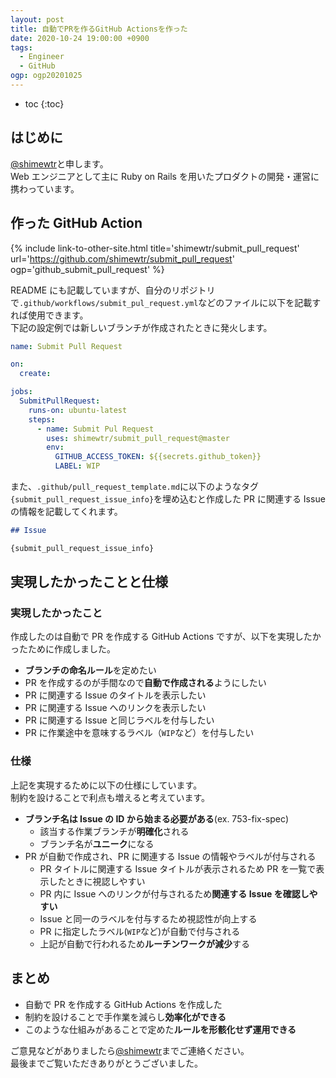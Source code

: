 ```yaml
---
layout: post
title: 自動でPRを作るGitHub Actionsを作った
date: 2020-10-24 19:00:00 +0900
tags:
  - Engineer
  - GitHub
ogp: ogp20201025
---
```


- toc
{:toc}

## はじめに

[@shimewtr](https://twitter.com/shimewtr)と申します。  
Web エンジニアとして主に Ruby on Rails を用いたプロダクトの開発・運営に携わっています。

## 作った GitHub Action

{% include link-to-other-site.html title='shimewtr/submit_pull_request' url='https://github.com/shimewtr/submit_pull_request' ogp='github_submit_pull_request' %}

README にも記載していますが、自分のリポジトリで`.github/workflows/submit_pul_request.yml`などのファイルに以下を記載すれば使用できます。  
下記の設定例では新しいブランチが作成されたときに発火します。

```yml
name: Submit Pull Request

on:
  create:

jobs:
  SubmitPullRequest:
    runs-on: ubuntu-latest
    steps:
      - name: Submit Pul Request
        uses: shimewtr/submit_pull_request@master
        env:
          GITHUB_ACCESS_TOKEN: ${{secrets.github_token}}
          LABEL: WIP
```

また、`.github/pull_request_template.md`に以下のようなタグ`{submit_pull_request_issue_info}`を埋め込むと作成した PR に関連する Issue の情報を記載してくれます。

```md
## Issue

{submit_pull_request_issue_info}
```

## 実現したかったことと仕様

### 実現したかったこと

作成したのは自動で PR を作成する GitHub Actions ですが、以下を実現したかったために作成しました。

- **ブランチの命名ルール**を定めたい
- PR を作成するのが手間なので**自動で作成される**ようにしたい
- PR に関連する Issue のタイトルを表示したい
- PR に関連する Issue へのリンクを表示したい
- PR に関連する Issue と同じラベルを付与したい
- PR に作業途中を意味するラベル（`WIP`など）を付与したい

### 仕様

上記を実現するために以下の仕様にしています。  
制約を設けることで利点も増えると考えています。

- **ブランチ名は Issue の ID から始まる必要がある**(ex. 753-fix-spec)
  - 該当する作業ブランチが**明確化**される
  - ブランチ名が**ユニーク**になる
- PR が自動で作成され、PR に関連する Issue の情報やラベルが付与される
  - PR タイトルに関連する Issue タイトルが表示されるため PR を一覧で表示したときに視認しやすい
  - PR 内に Issue へのリンクが付与されるため**関連する Issue を確認しやすい**
  - Issue と同一のラベルを付与するため視認性が向上する
  - PR に指定したラベル(`WIP`など)が自動で付与される
  - 上記が自動で行われるため**ルーチンワークが減少**する

## まとめ

- 自動で PR を作成する GitHub Actions を作成した
- 制約を設けることで手作業を減らし**効率化ができる**
- このような仕組みがあることで定めた**ルールを形骸化せず運用できる**

ご意見などがありましたら[@shimewtr](https://twitter.com/shimewtr)までご連絡ください。  
最後までご覧いただきありがとうございました。

